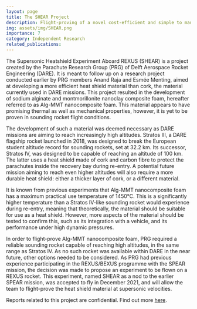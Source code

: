 ```yaml
---
layout: page
title: The SHEAR Project
description: Flight-proving of a novel cost-efficient and simple to manufacture heat shield.
img: assets/img/SHEAR.png
importance: 7
category: Independent Research
related_publications:
---
```


The Supersonic Heatshield Experiment Aboard REXUS (SHEAR) is a project created by the Parachute Research Group (PRG) of Delft Aerospace Rocket Engineering (DARE). It is meant to follow up on a research project conducted earlier by PRG members Anand Raja and Esmée Menting, aimed at developing a more efficient heat shield material than cork, the material currently used in DARE missions. This project resulted in the development of sodium alginate and montmorillonite nanoclay composite foam, hereafter referred to as Alg-MMT nanocomposite foam. This material appears to have promising thermal as well as mechanical properties, however, it is yet to be proven in sounding rocket flight conditions.





The development of such a material was deemed necessary as DARE missions are aiming to reach increasingly high altitudes. Stratos III, a DARE flagship rocket launched in 2018, was designed to break the European student altitude record for sounding rockets, set at 32.2 km. Its successor, Stratos IV, was designed to be capable of reaching an altitude of 100 km. The latter uses a heat shield made of cork and carbon fibre to protect the parachutes inside the recovery bay during re-entry. A potential future mission aiming to reach even higher altitudes will also require a more durable heat shield: either a thicker layer of cork, or a different material.




It is known from previous experiments that Alg-MMT nanocomposite foam has a maximum practical use temperature of 1450°C. This is a significantly higher temperature than a Stratos IV-like sounding rocket would experience during re-entry, meaning that theoretically, the material should be suitable for use as a heat shield. However, more aspects of the material should be tested to confirm this, such as its integration with a vehicle, and its performance under high dynamic pressures.




In order to flight-prove Alg-MMT nanocomposite foam, PRG required a reliable sounding rocket capable of reaching high altitudes, in the same range as Stratos IV. As no such rocket was available within DARE in the near future, other options needed to be considered. As PRG had previous experience participating in the REXUS/BEXUS programme with the SPEAR mission, the decision was made to propose an experiment to be flown on a REXUS rocket. This experiment, named SHEAR as a nod to the earlier SPEAR mission, was accepted to fly in December 2021, and will allow the team to flight-prove the heat shield material at supersonic velocities.



Reports related to this project are confidential. Find out more [here](https://dare.tudelft.nl/projects/shear/).

